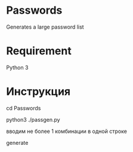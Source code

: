 # Passwords

Generates a large password list

# Requirement

Python 3


# Инструкция

cd Passwords

python3 ./passgen.py

вводим не более 1 комбинации в одной строке

generate
